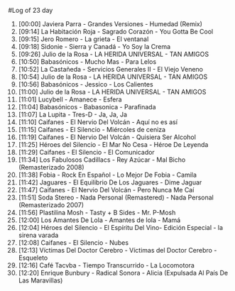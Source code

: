 #Log of 23 day

1. [00:00] Javiera Parra - Grandes Versiones - Humedad (Remix)
1. [09:14] La Habitación Roja - Sagrado Corazón - You Gotta Be Cool
1. [09:15] Jero Romero - La grieta - El ventanal
1. [09:18] Sidonie - Sierra y Canadá - Yo Soy la Crema
1. [09:26] Julio de la Rosa - LA HERIDA UNIVERSAL - TAN AMIGOS
1. [10:50] Babasónicos - Mucho Mas - Para Lelos
1. [10:52] La Castañeda - Servicios Generales II - El Viejo Veneno
1. [10:54] Julio de la Rosa - LA HERIDA UNIVERSAL - TAN AMIGOS
1. [10:56] Babasónicos - Jessico - Los Calientes
1. [11:00] Julio de la Rosa - LA HERIDA UNIVERSAL - TAN AMIGOS
1. [11:01] Lucybell - Amanece - Esfera
1. [11:04] Babasónicos - Babasonica - Parafinada
1. [11:07] La Lupita - Tres-D - Ja, Ja, Ja
1. [11:10] Caifanes - El Nervio Del Volcán - Aquí no es así
1. [11:15] Caifanes - El Silencio - Miércoles de ceniza
1. [11:19] Caifanes - El Nervio Del Volcán - Quisiera Ser Alcohol
1. [11:25] Héroes del Silencio - El Mar No Cesa - Héroe De Leyenda
1. [11:29] Caifanes - El Silencio - El Comunicador
1. [11:34] Los Fabulosos Cadillacs - Rey Azúcar - Mal Bicho (Remasterizado 2008)
1. [11:38] Fobia - Rock En Español - Lo Mejor De Fobia - Camila
1. [11:42] Jaguares - El Equilibrio De Los Jaguares - Dime Jaguar
1. [11:47] Caifanes - El Nervio Del Volcán - Pero Nunca Me Caí
1. [11:51] Soda Stereo - Nada Personal (Remastered) - Nada Personal (Remasterizado 2007)
1. [11:56] Plastilina Mosh - Tasty + B Sides - Mr. P-Mosh
1. [12:00] Los Amantes De Lola - Amantes de lola - Mamá
1. [12:04] Héroes del Silencio - El Espíritu Del Vino- Edición Especial - la sirena varada
1. [12:08] Caifanes - El Silencio - Nubes
1. [12:13] Víctimas Del Doctor Cerebro - Víctimas del Doctor Cerebro - Esqueleto
1. [12:16] Café Tacvba - Tiempo Transcurrido - La Locomotora
1. [12:20] Enrique Bunbury - Radical Sonora - Alicia (Expulsada Al País De Las Maravillas)
